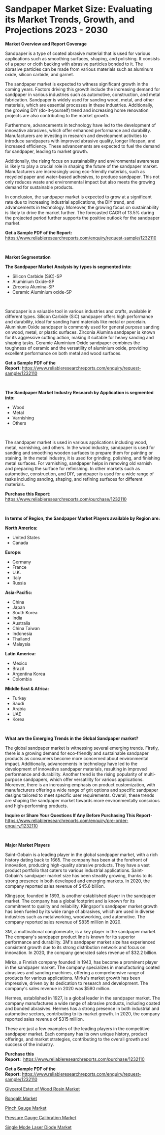 <p><h1>Sandpaper Market Size: Evaluating its Market Trends, Growth, and Projections 2023 - 2030</h1></p><p><strong>Market Overview and Report Coverage</strong></p>
<p><p>Sandpaper is a type of coated abrasive material that is used for various applications such as smoothing surfaces, shaping, and polishing. It consists of a paper or cloth backing with abrasive particles bonded to it. The abrasive particles can be made from various materials such as aluminum oxide, silicon carbide, and garnet.</p><p>The sandpaper market is expected to witness significant growth in the coming years. Factors driving this growth include the increasing demand for sandpaper in various industries such as automotive, construction, and metal fabrication. Sandpaper is widely used for sanding wood, metal, and other materials, which are essential processes in these industries. Additionally, the growing DIY (do-it-yourself) trend and increasing home renovation projects are also contributing to the market growth.</p><p>Furthermore, advancements in technology have led to the development of innovative abrasives, which offer enhanced performance and durability. Manufacturers are investing in research and development activities to introduce sandpapers with improved abrasive quality, longer lifespan, and increased efficiency. These advancements are expected to fuel the demand for sandpaper, leading to market growth.</p><p>Additionally, the rising focus on sustainability and environmental awareness is likely to play a crucial role in shaping the future of the sandpaper market. Manufacturers are increasingly using eco-friendly materials, such as recycled paper and water-based adhesives, to produce sandpaper. This not only reduces waste and environmental impact but also meets the growing demand for sustainable products.</p><p>In conclusion, the sandpaper market is expected to grow at a significant rate due to increasing industrial applications, the DIY trend, and advancements in technology. Moreover, the growing focus on sustainability is likely to drive the market further. The forecasted CAGR of 13.5% during the projected period further supports the positive outlook for the sandpaper market.</p></p>
<p><strong>Get a Sample PDF of the Report:</strong> <a href="https://www.reliableresearchreports.com/enquiry/request-sample/1232110">https://www.reliableresearchreports.com/enquiry/request-sample/1232110</a></p>
<p>&nbsp;</p>
<p><strong>Market Segmentation</strong></p>
<p><strong>The Sandpaper Market Analysis by types is segmented into:</strong></p>
<p><ul><li>Silicon Carbide (SiC)-SP</li><li>Aluminium Oxide-SP</li><li>Zirconia Alumina-SP</li><li>Ceramic Aluminium oxide-SP</li></ul></p>
<p>&nbsp;</p>
<p><p>Sandpaper is a valuable tool in various industries and crafts, available in different types. Silicon Carbide (SiC) sandpaper offers high performance and durability, ideal for sanding hard materials like metal or porcelain. Aluminium Oxide sandpaper is commonly used for general purpose sanding on wood, metal, or plastic surfaces. Zirconia Alumina sandpaper is known for its aggressive cutting action, making it suitable for heavy sanding and shaping tasks. Ceramic Aluminium Oxide sandpaper combines the toughness of ceramic and the versatility of aluminium oxide, providing excellent performance on both metal and wood surfaces.</p></p>
<p><strong>Get a Sample PDF of the Report:</strong>&nbsp;<a href="https://www.reliableresearchreports.com/enquiry/request-sample/1232110">https://www.reliableresearchreports.com/enquiry/request-sample/1232110</a></p>
<p>&nbsp;</p>
<p><strong>The Sandpaper Market Industry Research by Application is segmented into:</strong></p>
<p><ul><li>Wood</li><li>Metal</li><li>Varnishing</li><li>Others</li></ul></p>
<p>&nbsp;</p>
<p><p>The sandpaper market is used in various applications including wood, metal, varnishing, and others. In the wood industry, sandpaper is used for sanding and smoothing wooden surfaces to prepare them for painting or staining. In the metal industry, it is used for grinding, polishing, and finishing metal surfaces. For varnishing, sandpaper helps in removing old varnish and preparing the surface for refinishing. In other markets such as automotive, construction, and DIY, sandpaper is used for a wide range of tasks including sanding, shaping, and refining surfaces for different materials.</p></p>
<p><strong>Purchase this Report:</strong>&nbsp; <a href="https://www.reliableresearchreports.com/purchase/1232110">https://www.reliableresearchreports.com/purchase/1232110</a></p>
<p>&nbsp;</p>
<p><strong>In terms of Region, the Sandpaper Market Players available by Region are:</strong></p>
<p>
    <p> <strong> North America: </strong>
        <ul>
            <li>United States</li>
            <li>Canada</li>
        </ul>
        </p> 
    <p> <strong> Europe: </strong>
        <ul>
            <li>Germany</li>
            <li>France</li>
            <li>U.K.</li>
            <li>Italy</li>
            <li>Russia</li>
        </ul>
        </p> 
    <p> <strong> Asia-Pacific: </strong>
        <ul>
            <li>China</li>
            <li>Japan</li>
            <li>South Korea</li>
            <li>India</li>
            <li>Australia</li>
            <li>China Taiwan</li>
            <li>Indonesia</li>
            <li>Thailand</li>
            <li>Malaysia</li>
        </ul>
        </p> 
    <p> <strong> Latin America: </strong>
        <ul>
            <li>Mexico</li>
            <li>Brazil</li>
            <li>Argentina Korea</li>
            <li>Colombia</li>
        </ul>
        </p> 
    <p> <strong> Middle East & Africa: </strong>
        <ul>
            <li>Turkey</li>
            <li>Saudi</li>
            <li>Arabia</li>
            <li>UAE</li>
            <li>Korea</li>
        </ul>
    </p>
    </p>
<p>&nbsp;</p>
<p><strong>What are the Emerging Trends in the Global Sandpaper market?</strong></p>
<p><p>The global sandpaper market is witnessing several emerging trends. Firstly, there is a growing demand for eco-friendly and sustainable sandpaper products as consumers become more concerned about environmental impact. Additionally, advancements in technology have led to the development of innovative sandpaper materials, resulting in improved performance and durability. Another trend is the rising popularity of multi-purpose sandpapers, which offer versatility for various applications. Moreover, there is an increasing emphasis on product customization, with manufacturers offering a wide range of grit options and specific sandpaper designs tailored to meet specific user requirements. Overall, these trends are shaping the sandpaper market towards more environmentally conscious and high-performing products.</p></p>
<p><strong>Inquire or Share Your Questions If Any Before Purchasing This Report</strong>- <a href="https://www.reliableresearchreports.com/enquiry/pre-order-enquiry/1232110">https://www.reliableresearchreports.com/enquiry/pre-order-enquiry/1232110</a></p>
<p>&nbsp;</p>
<p><strong>Major Market Players</strong></p>
<p><p>Saint-Gobain is a leading player in the global sandpaper market, with a rich history dating back to 1665. The company has been at the forefront of innovation, producing high-quality abrasive products. They have a vast product portfolio that caters to various industrial applications. Saint-Gobain's sandpaper market size has been steadily growing, thanks to its strong presence in both developed and emerging markets. In 2020, the company reported sales revenue of $45.6 billion.</p><p>Klingspor, founded in 1893, is another established player in the sandpaper market. The company has a global footprint and is known for its commitment to quality and reliability. Klingspor's sandpaper market growth has been fueled by its wide range of abrasives, which are used in diverse industries such as metalworking, woodworking, and automotive. The company reported sales revenue of $835 million in 2020.</p><p>3M, a multinational conglomerate, is a key player in the sandpaper market. The company's sandpaper product line is known for its superior performance and durability. 3M's sandpaper market size has experienced consistent growth due to its strong distribution network and focus on innovation. In 2020, the company generated sales revenue of $32.2 billion.</p><p>Mirka, a Finnish company founded in 1943, has become a prominent player in the sandpaper market. The company specializes in manufacturing coated abrasives and sanding machines, offering a comprehensive range of products for various applications. Mirka's market growth has been impressive, driven by its dedication to research and development. The company's sales revenue in 2020 was $590 million.</p><p>Hermes, established in 1927, is a global leader in the sandpaper market. The company manufactures a wide range of abrasive products, including coated and bonded abrasives. Hermes has a strong presence in both industrial and automotive sectors, contributing to its market growth. In 2020, the company reported sales revenue of $315 million.</p><p>These are just a few examples of the leading players in the competitive sandpaper market. Each company has its own unique history, product offerings, and market strategies, contributing to the overall growth and success of the industry.</p></p>
<p><strong>Purchase this Report:</strong>&nbsp;&nbsp;<a href="https://www.reliableresearchreports.com/purchase/1232110">https://www.reliableresearchreports.com/purchase/1232110</a></p>
<p></p>
<p><strong>Get a Sample PDF of the Report:</strong>&nbsp;<a href="https://www.reliableresearchreports.com/enquiry/request-sample/1232110">https://www.reliableresearchreports.com/enquiry/request-sample/1232110</a></p>
<p><p><a href="https://github.com/BryceTownsendr/Market-Research-Report-List-2/blob/main/glycerol-ester-of-wood-rosin-market.md">Glycerol Ester of Wood Rosin Market</a></p><p><a href="https://github.com/WillieWoodard/Market-Research-Report-List-2/blob/main/rongalit-market.md">Rongalit Market</a></p><p><a href="https://medium.com/@othaleffler644/pinch-gauge-market-furnishes-information-on-market-share-market-trends-and-market-growth-5dc3020b3ed3">Pinch Gauge Market</a></p><p><a href="https://medium.com/@karinaokon2662/pressure-gauge-calibration-market-furnishes-information-on-market-share-market-trends-and-market-afaa4756f4a6">Pressure Gauge Calibration Market</a></p><p><a href="https://medium.com/@ashlybednar2023/single-mode-laser-diode-market-size-and-market-trends-complete-industry-overview-2023-to-2030-9d3176f73838">Single Mode Laser Diode Market</a></p></p>